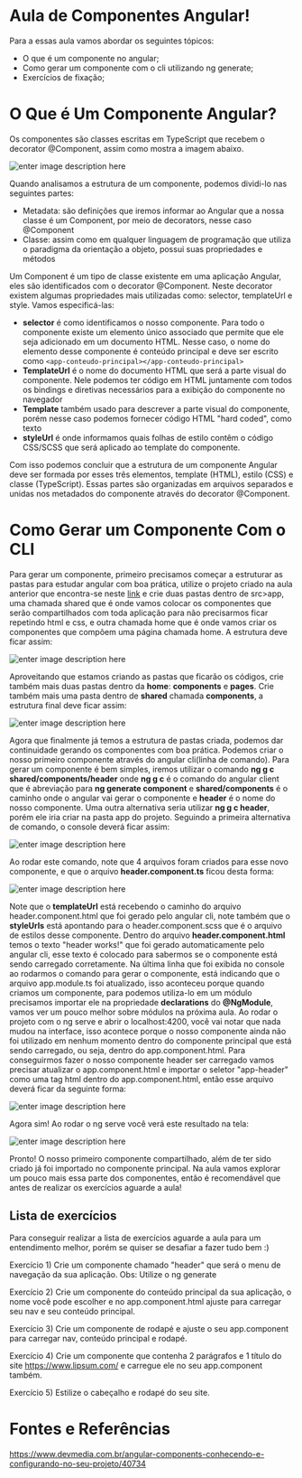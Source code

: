 
# Aula de Componentes Angular!

Para a essas aula vamos abordar os seguintes tópicos:
- O que é um componente no angular;
- Como gerar um componente com o cli utilizando ng generate;
- Exercícios de fixação;

# O Que é Um Componente Angular?

Os componentes são classes escritas em TypeScript que recebem o decorator @Component, assim como mostra a imagem abaixo. 

![enter image description here](https://github.com/NathanCarlos/turma-devschool/blob/main/imagens-ilustrativas/componentes/exemplo-componente.PNG?raw=true)

Quando analisamos a estrutura de um componente, podemos dividi-lo nas seguintes partes:

-   Metadata: são definições que iremos informar ao Angular que a nossa classe é um Component, por meio de decorators, nesse caso  @Component
-   Classe: assim como em qualquer linguagem de programação que utiliza o paradigma da orientação a objeto, possui suas propriedades e métodos

Um Component é um tipo de classe existente em uma aplicação Angular, eles são identificados com o decorator  @Component. Neste decorator existem algumas propriedades mais utilizadas como:  selector,  templateUrl  e  style. Vamos especificá-las:

-   **selector**  é como identificamos o nosso componente. Para todo o componente existe um elemento único associado que permite que ele seja adicionado em um documento HTML. Nesse caso, o nome do elemento desse componente é  conteúdo principal e deve ser escrito como  `<app-conteudo-principal></app-conteudo-principal>`
-   **TemplateUrl**  é o nome do documento HTML que será a parte visual do componente. Nele podemos ter código em HTML juntamente com todos os bindings e diretivas necessários para a exibição do componente no navegador
-   **Template**  também usado para descrever a parte visual do componente, porém nesse caso podemos fornecer código HTML "hard coded", como texto
-   **styleUrl**  é onde informamos quais folhas de estilo contêm o código CSS/SCSS que será aplicado ao template do componente.

Com isso podemos concluir que a estrutura de um componente Angular deve ser formada por esses três elementos, template (HTML), estilo (CSS) e classe (TypeScript). Essas partes são organizadas em arquivos separados e unidas nos metadados do componente através do decorator  @Component.

# Como Gerar um Componente Com o CLI
Para gerar um componente, primeiro precisamos começar a estruturar as pastas para estudar angular com boa prática, utilize o projeto criado na aula anterior que encontra-se neste [link](https://github.com/NathanCarlos/turma-devschool/blob/main/aula1-2.md) e crie duas pastas dentro de src>app, uma chamada shared que é onde vamos colocar os componentes que serão compartilhados com toda aplicação para não precisarmos ficar repetindo html e css, e outra chamada home que é onde vamos criar os componentes que compõem uma página chamada home.
A estrutura deve ficar assim:

![enter image description here](https://github.com/NathanCarlos/turma-devschool/blob/main/imagens-ilustrativas/componentes/pastas-home-shared.PNG?raw=true)

Aproveitando que estamos criando as pastas que ficarão os códigos, crie também mais duas pastas dentro da **home**: **components** e **pages**. Crie também mais uma pasta dentro de **shared** chamada **components**, a estrutura final deve ficar assim:

![enter image description here](https://github.com/NathanCarlos/turma-devschool/blob/main/imagens-ilustrativas/componentes/components-pages.PNG?raw=true)

Agora que finalmente já temos a estrutura de pastas criada, podemos dar continuidade gerando os componentes com boa prática.
Podemos criar o nosso primeiro componente através do angular cli(linha de comando).
Para gerar um componente é bem simples, iremos utilizar o comando **ng g c shared/components/header** onde **ng g c** é o comando do angular client que é abreviação para **ng generate component** e **shared/components** é o caminho onde o angular vai gerar o componente e **header** é o nome do nosso componente. Uma outra alternativa seria utilizar **ng g c header**, porém ele iria criar na pasta app do projeto.
Seguindo a primeira alternativa de comando, o console deverá ficar assim:

![enter image description here](https://github.com/NathanCarlos/turma-devschool/blob/main/imagens-ilustrativas/componentes/ng-g-c-header.PNG?raw=true)

Ao rodar este comando, note que 4 arquivos foram criados para esse novo componente, e que o arquivo **header.component.ts** ficou desta forma:

![enter image description here](https://github.com/NathanCarlos/turma-devschool/blob/main/imagens-ilustrativas/componentes/seletor-header.PNG?raw=true)

Note que o **templateUrl** está recebendo o caminho do arquivo header.component.html que foi gerado pelo angular cli, note também que o **styleUrls** está apontando para o header.component.scss que é o arquivo de estilos desse componente.
Dentro do arquivo **header.component.html** temos o texto "header works!" que foi gerado automaticamente pelo angular cli, esse texto é colocado para sabermos se o componente está sendo carregado corretamente.
Na última linha que foi exibida no console ao rodarmos o comando para gerar o componente, está indicando que o arquivo app.module.ts foi atualizado, isso aconteceu porque quando criamos um componente, para podemos utiliza-lo em um módulo precisamos importar ele na propriedade **declarations** do **@NgModule**, vamos ver um pouco melhor sobre módulos na próxima aula.
Ao rodar o projeto com o ng serve e abrir o localhost:4200, você vai notar que nada mudou na interface, isso acontece porque o nosso componente ainda não foi utilizado em nenhum momento dentro do componente principal que está sendo carregado, ou seja, dentro do app.component.html. Para conseguirmos fazer o nosso componente header ser carregado vamos precisar atualizar o app.component.html e importar o seletor "app-header" como uma tag html dentro do app.component.html, então esse arquivo deverá ficar da seguinte forma:

![enter image description here](https://github.com/NathanCarlos/turma-devschool/blob/main/imagens-ilustrativas/componentes/app-header-tag.PNG?raw=true)

Agora sim! Ao rodar o ng serve você verá este resultado na tela:

![enter image description here](https://github.com/NathanCarlos/turma-devschool/blob/main/imagens-ilustrativas/componentes/header-works.PNG?raw=true)

Pronto! O nosso primeiro componente compartilhado, além de ter sido criado já foi importado no componente principal. Na aula vamos explorar um pouco mais essa parte dos componentes, então é recomendável que antes de realizar os exercícios aguarde a aula!

## Lista de exercícios
Para conseguir realizar a lista de exercícios aguarde a aula para um entendimento melhor, porém se quiser se desafiar a fazer tudo bem :)

Exercício 1) Crie um componente chamado "header" que será o menu de navegação da sua aplicação.
Obs: Utilize o ng generate

Exercício 2) Crie um componente do conteúdo principal da sua aplicação, o nome você pode escolher e no app.component.html ajuste para carregar seu nav e seu conteúdo principal.

Exercício 3) Crie um componente de rodapé e ajuste o seu app.component para carregar nav, conteúdo principal e rodapé.

Exercício 4) Crie um componente que contenha 2 parágrafos e 1 título do site https://www.lipsum.com/ e carregue ele no seu app.component também.

Exercício 5) Estilize o cabeçalho e rodapé do seu site.

# Fontes e Referências
https://www.devmedia.com.br/angular-components-conhecendo-e-configurando-no-seu-projeto/40734
